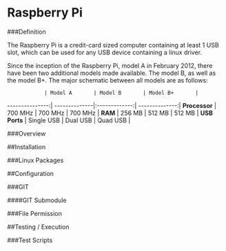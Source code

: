 Raspberry Pi
============

###Definition

The Raspberry Pi is a credit-card sized computer containing at least 1 USB slot, which can be used for any USB device containing a linux driver.

Since the inception of the Raspberry Pi, model A in February 2012, there have been two additional models made available.  The model B, as well as the model B+.  The major schematic between all models are as follows:

                | Model A       | Model B       | Model B+       |
---------------:| --------------|:-------------:| --------------:|
**Processor**   | 700 MHz       | 700 MHz       | 700 MHz        |
**RAM**         | 256 MB        | 512 MB        | 512 MB         |
**USB Ports**   | Single USB    | Dual USB      | Quad USB       |

###Overview

##Installation

###Linux Packages

##Configuration

###GIT

####GIT Submodule

###File Permission

##Testing / Execution

###Test Scripts
